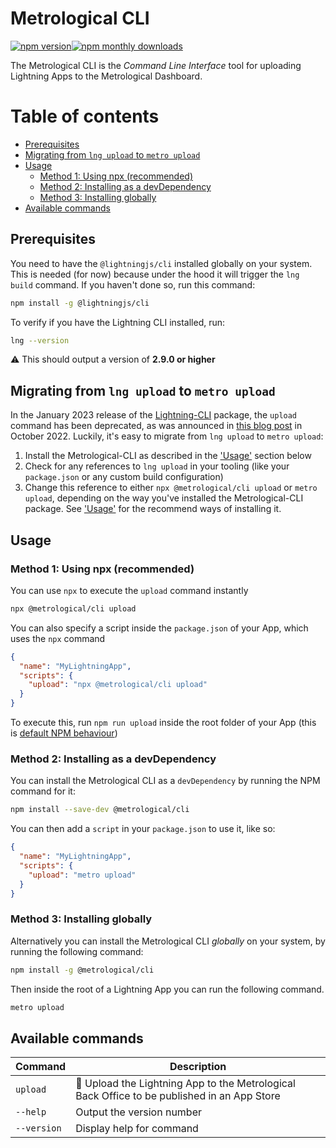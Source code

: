 # Metrological CLI <!-- omit from toc -->

[![npm version](https://badge.fury.io/js/@metrological%2Fcli.svg)](https://badge.fury.io/js/@metrological%2Fcli)[![npm monthly downloads](https://img.shields.io/npm/dm/@metrological/cli.svg)](https://www.npmjs.com/package/@metrological/cli)

The Metrological CLI is the _Command Line Interface_ tool for uploading Lightning Apps to the Metrological Dashboard.

# Table of contents <!-- omit from toc -->
- [Prerequisites](#prerequisites)
- [Migrating from `lng upload` to `metro upload`](#migrating-from-lng-upload-to-metro-upload)
- [Usage](#usage)
  - [Method 1: Using npx (recommended)](#method-1-using-npx-recommended)
  - [Method 2: Installing as a devDependency](#method-2-installing-as-a-devdependency)
  - [Method 3: Installing globally](#method-3-installing-globally)
- [Available commands](#available-commands)

## Prerequisites

You need to have the `@lightningjs/cli` installed globally on your system. This is needed (for now) because under the hood it will trigger the `lng build` command. If you haven't done so, run this command:

```bash
npm install -g @lightningjs/cli
```

To verify if you have the Lightning CLI installed, run:

```bash
lng --version
```

⚠️ This should output a version of **2.9.0 or higher**

## Migrating from `lng upload` to `metro upload`

In the January 2023 release of the [Lightning-CLI](https://github.com/rdkcentral/Lightning-CLI) package, the `upload` command has been deprecated, as was announced in [this blog post](https://lightningjs.io/announcements/lightning-oct-22/) in October 2022. Luckily, it's easy to migrate from `lng upload` to `metro upload`:

1. Install the Metrological-CLI as described in the ['Usage'](#usage) section below
2. Check for any references to `lng upload` in your tooling (like your `package.json` or any custom build configuration)
3. Change this reference to either `npx @metrological/cli upload` or `metro upload`, depending on the way you've installed the Metrological-CLI package. See ['Usage'](#usage) for the recommend ways of installing it.

## Usage

### Method 1: Using npx (recommended)

You can use `npx` to execute the `upload` command instantly

```bash
npx @metrological/cli upload
```

You can also specify a script inside the `package.json` of your App, which uses the `npx` command

```json
{
  "name": "MyLightningApp",
  "scripts": {
    "upload": "npx @metrological/cli upload"
  }
}
```

To execute this, run `npm run upload` inside the root folder of your App (this is [default NPM behaviour](https://docs.npmjs.com/cli/v8/commands/npm-run-script))

### Method 2: Installing as a devDependency

You can install the Metrological CLI as a `devDependency` by running the NPM command for it:

```bash
npm install --save-dev @metrological/cli
```

You can then add a `script` in your `package.json` to use it, like so:

```json
{
  "name": "MyLightningApp",
  "scripts": {
    "upload": "metro upload"
  }
}
```

### Method 3: Installing globally

Alternatively you can install the Metrological CLI _globally_ on your system, by running the following command:

```bash
npm install -g @metrological/cli
```

Then inside the root of a Lightning App you can run the following command.

```bash
metro upload
```

## Available commands

| Command     | Description                                                                                       |
| ----------- | ------------------------------------------------------------------------------------------------- |
| `upload`    | :rocket: Upload the Lightning App to the Metrological Back Office to be published in an App Store |
| `--help`    | Output the version number                                                                         |
| `--version` | Display help for command                                                                          |
